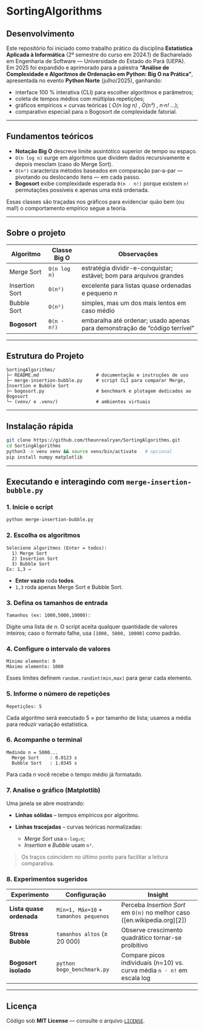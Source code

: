 # SortingAlgorithms

## Desenvolvimento

Este repositório foi iniciado como trabalho prático da disciplina **Estatística Aplicada à Informática** (2º semestre do curso em 2024.1) de Bacharelado em Engenharia de Software — Universidade do Estado do Pará (UEPA).  
Em 2025 foi expandido e aprimorado para a palestra **“Análise de Complexidade e Algoritmos de Ordenação em Python: Big O na Prática”**, apresentada no evento **Python Norte** (julho/2025), ganhando:

* interface 100 % interativa (CLI) para escolher algoritmos e parâmetros;  
* coleta de tempos médios com múltiplas repetições;  
* gráficos empíricos × curvas teóricas ( _O(n log n)_ , _O(n²)_ , _n·n!_ …);  
* comparativo especiail para o Bogosort de complexidade fatorial.

---

## Fundamentos teóricos

* **Notação Big O** descreve limite assintótico superior de tempo ou espaço.
* `O(n log n)` surge em algoritmos que dividem dados recursivamente e depois mesclam (caso do Merge Sort).
* `O(n²)` caracteriza métodos baseados em comparação par-a-par — pivotando ou deslocando itens — em cada passo.
* **Bogosort** exibe complexidade esperada `Θ(n · n!)` porque existem `n!` permutações possíveis e apenas uma está ordenada.

Essas classes são traçadas nos gráficos para evidenciar quão bem (ou mal!) o comportamento empírico segue a teoria.

---

## Sobre o projeto

| Algoritmo       | Classe Big O | Observações |
|-----------------|--------------|-------------|
| Merge Sort      | `O(n log n)` | estratégia dividir-e-conquistar; estável; bom para arquivos grandes |
| Insertion Sort  | `O(n²)`      | excelente para listas quase ordenadas e pequeno _n_  |
| Bubble Sort     | `O(n²)`      | simples, mas um dos mais lentos em caso médio |
| **Bogosort**    | `Θ(n · n!)`  | embaralha até ordenar; usado apenas para demonstração de “código terrível” |

---

## Estrutura do Projeto

```
SortingAlgorithms/
├─ README.md                     # documentação e instruções de uso
├─ merge-insertion-bubble.py     # script CLI para comparar Merge, Insertion e Bubble Sort
├─ bogosort.py                   # benchmark e plotagem dedicados ao Bogosort
└─ (venv/ e .venv/)              # ambientes virtuais

````

---

## Instalação rápida

```bash
git clone https://github.com/theunrealryan/SortingAlgorithms.git
cd SortingAlgorithms
python3 -m venv venv && source venv/bin/activate   # opcional
pip install numpy matplotlib
````

---

## Executando **e interagindo** com `merge-insertion-bubble.py`

### 1. Inicie o script

```bash
python merge-insertion-bubble.py
```

### 2. Escolha os algoritmos

```
Selecione algoritmos (Enter = todos):
  1) Merge Sort
  2) Insertion Sort
  3) Bubble Sort
Ex: 1,3 →
```

* **Enter vazio** roda **todos**.
* `1,3` roda apenas Merge Sort e Bubble Sort.

### 3. Defina os tamanhos de entrada

```
Tamanhos (ex: 1000,5000,10000):
```

Digite uma lista de *n*. O script aceita qualquer quantidade de valores inteiros; caso o formato falhe, usa `[1000, 5000, 10000]` como padrão.

### 4. Configure o intervalo de valores

```
Mínimo elemento: 0
Máximo elemento: 1000
```

Esses limites definem `random.randint(min,max)` para gerar cada elemento.

### 5. Informe o número de repetições

```
Repetições: 5
```

Cada algoritmo será executado 5 × por tamanho de lista; usamos a média para reduzir variação estatística.

### 6. Acompanhe o terminal

```
Medindo n = 5000...
  Merge Sort    : 0.0123 s
  Bubble Sort   : 1.0345 s
```

Para cada *n* você recebe o tempo médio já formatado.

### 7. Analise o gráfico (Matplotlib)

Uma janela se abre mostrando:

* **Linhas sólidas** – tempos empíricos por algoritmo.
* **Linhas tracejadas** – curvas teóricas normalizadas:

  * *Merge Sort* usa `n·log₂n`;
  * *Insertion* e *Bubble* usam `n²`.

> Os traços coincidem no último ponto para facilitar a leitura comparativa.

### 8. Experimentos sugeridos

| Experimento              | Configuração                          | Insight                                                                   |
| ------------------------ | ------------------------------------- | ------------------------------------------------------------------------- |
| **Lista quase ordenada** | `Mín=1, Máx=10` + `tamanhos pequenos` | Perceba *Insertion Sort* em `O(n)` no melhor caso ([en.wikipedia.org][2]) |
| **Stress Bubble**        | `tamanhos altos` (≥ 20 000)           | Observe crescimento quadrático tornar-se proibitivo                       |
| **Bogosort isolado**     | `python bogo_benchmark.py`            | Compare picos individuais (n=10) vs. curva média `n · n!` em escala log   |

---

## Licença

Código sob **MIT License** — consulte o arquivo [`LICENSE`](LICENSE).
